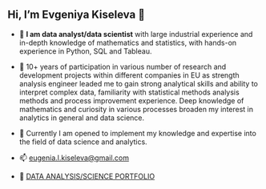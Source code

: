 ## Hi, I’m Evgeniya Kiseleva 👋 

- 🔭  **I am data analyst/data scientist** with large industrial experience and in-depth knowledge of mathematics and statistics,
with hands-on experience in Python, SQL and Tableau.

- 🥅 10+ years of participation in various number of research and development projects within different companies in EU 
as strength analysis engineer leaded me to gain strong analytical skills and ability to interpret complex data,
familiarity with statistical methods analysis methods and process improvement experience.
Deep knowledge of mathematics and curiosity in various processes broaden my interest in analytics in general and data science.

- 🌱 Currently I am opened to implement my knowledge and expertise into the field of data science and analytics.

- 📫 eugenia.l.kiseleva@gmail.com
  
- 💎 [DATA ANALYSIS/SCIENCE PORTFOLIO](https://github.com/evkis/data_analysis_science_pet/tree/main)

